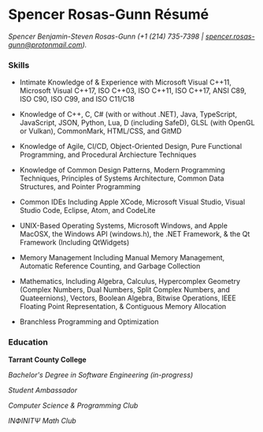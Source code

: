 # Spencer Rosas-Gunn Résumé

_Spencer Benjamin-Steven Rosas-Gunn (+1 (214) 735-7398 | spencer.rosas-gunn@protonmail.com)._

### Skills

- Intimate Knowledge of & Experience with Microsoft Visual C++11, Microsoft Visual C++17, ISO C++03, ISO C++11, ISO C++17, ANSI C89, ISO C90, ISO C99, and ISO C11/C18
  
- Knowledge of C++, C, C# (with or without .NET), Java, TypeScript, JavaScript, JSON, Python, Lua, D (including SafeD), GLSL (with OpenGL or Vulkan), CommonMark, HTML/CSS, and GitMD
  
- Knowledge of Agile, CI/CD, Object-Oriented Design, Pure Functional Programming, and Procedural Archiecture Techniques
  
- Knowledge of Common Design Patterns, Modern Programming Techniques, Principles of Systems Architecture, Common Data Structures, and Pointer Programming
  
- Common IDEs Including Apple XCode, Microsoft Visual Studio, Visual Studio Code, Eclipse, Atom, and CodeLite
  
- UNIX-Based Operating Systems, Microsoft Windows, and Apple MacOSX, the Windows API (windows.h), the .NET Framework, & the Qt Framework (Including QtWidgets)
  
- Memory Management Including Manual Memory Management, Automatic Reference Counting, and Garbage Collection
  
- Mathematics, Including Algebra, Calculus, Hypercomplex Geometry (Complex Numbers, Dual Numbers, Split Complex Numbers, and Quateernions), Vectors, Boolean Algebra, Bitwise Operations, IEEE Floating Point Representation, & Contiguous Memory Allocation
  
- Branchless Programming and Optimization
  

### Education

**Tarrant County College**

_Bachelor's Degree in Software Engineering (in-progress)_

_Student Ambassador_

_Computer Science & Programming Club_

_INФINITΨ Math Club_
